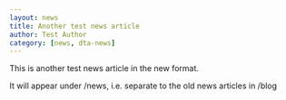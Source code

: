 ```yaml
---
layout: news
title: Another test news article
author: Test Author
category: [news, dta-news]
---
```


This is another test news article in the new format.

It will appear under /news, i.e. separate to the old news articles in /blog